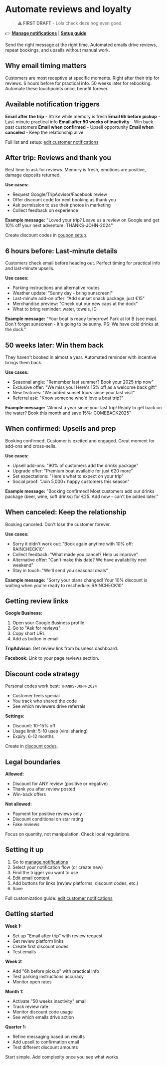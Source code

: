 # Automate reviews and loyalty

> **⚠️ FIRST DRAFT** - Lola check deze nog even goed.

👉 **[Manage notifications](https://dashboard.letsbook.app/notifications)** | **[Setup guide](/guides/settings/rental-setups/edit-customer-notifications)**

Send the right message at the right time. Automated emails drive reviews, repeat bookings, and upsells without manual work.

## Why email timing matters

Customers are most receptive at specific moments. Right after their trip for reviews. 6 hours before for practical info. 50 weeks later for rebooking. Automate these touchpoints once, benefit forever.

## Available notification triggers

**Email after the trip** - Strike while memory is fresh
**Email 6h before pickup** - Last-minute practical info
**Email after 50 weeks of inactivity** - Win back past customers
**Email when confirmed** - Upsell opportunity
**Email when canceled** - Keep the relationship alive

Full list and setup: [edit customer notifications](/guides/settings/rental-setups/edit-customer-notifications)

## After trip: Reviews and thank you

Best time to ask for reviews. Memory is fresh, emotions are positive, damage deposits returned.

**Use cases:**
- Request Google/TripAdvisor/Facebook review
- Offer discount code for next booking as thank you
- Ask permission to use their photos in marketing
- Collect feedback on experience

**Example message:**
"Loved your trip? Leave us a review on Google and get 10% off your next adventure: THANKS-JOHN-2024"

Create discount codes in [coupon setup](/guides/extra-revenue/discount-codes-and-coupon-setup).

## 6 hours before: Last-minute details

Customers check email before heading out. Perfect timing for practical info and last-minute upsells.

**Use cases:**
- Parking instructions and alternative routes
- Weather update: "Sunny day - bring sunscreen!"
- Last-minute add-on offer: "Add sunset snack package, just €15"
- Merchandise preview: "Check out our new caps at the dock"
- What to bring reminder: water, towels, ID

**Example message:**
"Your boat is ready tomorrow! Park at lot B (see map). Don't forget sunscreen - it's going to be sunny. PS: We have cold drinks at the dock."

## 50 weeks later: Win them back

They haven't booked in almost a year. Automated reminder with incentive brings them back.

**Use cases:**
- Seasonal angle: "Remember last summer? Book your 2025 trip now"
- Exclusive offer: "We miss you! Here's 15% off as a welcome back gift"
- New features: "We added sunset tours since your last visit"
- Referral ask: "Know someone who'd love a boat trip?"

**Example message:**
"Almost a year since your last trip! Ready to get back on the water? Book this month and save 15%: COMEBACK2025"

## When confirmed: Upsells and prep

Booking confirmed. Customer is excited and engaged. Great moment for add-ons and cross-sells.

**Use cases:**
- Upsell add-ons: "90% of customers add the drinks package"
- Upgrade offer: "Premium boat available for just €20 more"
- Set expectations: "Here's what to expect on your trip"
- Social proof: "Join 5,000+ happy customers this season"

**Example message:**
"Booking confirmed! Most customers add our drinks package (beer, wine, soft drinks) for €25. Add now - can't be added later."

## When canceled: Keep the relationship

Booking canceled. Don't lose the customer forever.

**Use cases:**
- Sorry it didn't work out: "Book again anytime with 10% off: RAINCHECK10"
- Collect feedback: "What made you cancel? Help us improve"
- Alternative offer: "Can't make this date? We have availability next weekend"
- Stay in touch: "We'll send you seasonal deals"

**Example message:**
"Sorry your plans changed! Your 10% discount is waiting when you're ready to reschedule: RAINCHECK10"

## Getting review links

**Google Business:**
1. Open your Google Business profile
2. Go to "Ask for reviews"
3. Copy short URL
4. Add as button in email

**TripAdvisor:** Get review link from business dashboard.

**Facebook:** Link to your page reviews section.

## Discount code strategy

Personal codes work best: `THANKS-JOHN-2024`
- Customer feels special
- You track who shared the code
- See which reviewers drive referrals

**Settings:**
- Discount: 10-15% off
- Usage limit: 5-10 uses (viral sharing)
- Expiry: 6-12 months

Create in [discount codes](/guides/extra-revenue/discount-codes-and-coupon-setup).

## Legal boundaries

**Allowed:**
- Discount for ANY review (positive or negative)
- Thank you after review posted
- Win-back offers

**Not allowed:**
- Payment for positive reviews only
- Discount conditional on star rating
- Fake reviews

Focus on quantity, not manipulation. Check local regulations.

## Setting it up

1. Go to [manage notifications](https://dashboard.letsbook.app/notifications)
2. Select your notification flow (or create new)
3. Find the trigger you want to use
4. Edit email content
5. Add buttons for links (review platforms, discount codes, etc.)
6. Save

Full customization guide: [edit customer notifications](/guides/settings/rental-setups/edit-customer-notifications)

## Getting started

**Week 1:**
- Set up "Email after trip" with review request
- Get review platform links
- Create first discount codes
- Test emails

**Week 2:**
- Add "6h before pickup" with practical info
- Test parking instructions accuracy
- Monitor open rates

**Month 1:**
- Activate "50 weeks inactivity" email
- Track review rate
- Monitor discount code usage
- See which emails drive action

**Quarter 1:**
- Refine messaging based on results
- Add upsell to confirmation email
- Test different discount amounts

Start simple. Add complexity once you see what works.
